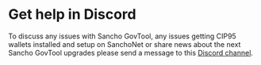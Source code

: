 # Get help in Discord

To discuss any issues with Sancho GovTool, any issues getting CIP95 wallets installed and setup on SanchoNet or share news about the next Sancho GovTool upgrades please send a message to this [Discord channel](https://discord.com/channels/826816523368005654/1178799499381063751).
